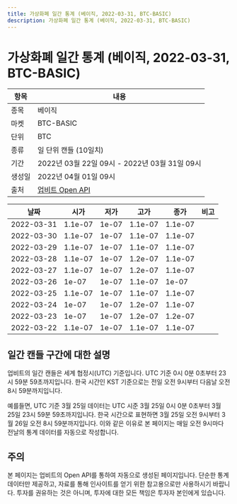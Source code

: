 ```yaml
---
title: 가상화폐 일간 통계 (베이직, 2022-03-31, BTC-BASIC)
description: 가상화폐 일간 통계 (베이직, 2022-03-31, BTC-BASIC)
---
```



가상화폐 일간 통계 (베이직, 2022-03-31, BTC-BASIC)
===

|항목|내용|
|--|--|
|종목|베이직|
|마켓|BTC-BASIC|
|단위|BTC|
|종류|일 단위 캔들 (10일치)|
|기간|2022년 03월 22일 09시 - 2022년 03월 31일 09시|
|생성일|2022년 04월 01일 09시|
|출처|[업비트 Open API](https://docs.upbit.com)|


|날짜|시가|저가|고가|종가|비고|
|--|--|--|--|--|--|
|2022-03-31|1.1e-07|1e-07|1.1e-07|1.1e-07|    |
|2022-03-30|1.1e-07|1e-07|1.1e-07|1.1e-07|    |
|2022-03-29|1.1e-07|1e-07|1.1e-07|1.1e-07|    |
|2022-03-28|1.1e-07|1e-07|1.2e-07|1.1e-07|    |
|2022-03-27|1.1e-07|1e-07|1.2e-07|1.1e-07|    |
|2022-03-26|1e-07|1e-07|1.1e-07|1e-07|    |
|2022-03-25|1.1e-07|1e-07|1.1e-07|1.1e-07|    |
|2022-03-24|1e-07|1e-07|1.2e-07|1.1e-07|    |
|2022-03-23|1e-07|1e-07|1.2e-07|1.2e-07|    |
|2022-03-22|1.1e-07|1e-07|1.1e-07|1.1e-07|    |


일간 캔들 구간에 대한 설명
---


업비트의 일간 캔들은 세계 협정시(UTC) 기준입니다. 
UTC 기준 0시 0분 0초부터 23시 59분 59초까지입니다. 
한국 시간인 KST 기준으로는 전일 오전 9시부터 다음날 오전 8시 59분까지입니다. 


예를들면, UTC 기준 3월 25일 데이터는 UTC 시준 3월 25일 0시 0분 0초부터 3월 25일 23시 59분 59초까지입니다. 
한국 시간으로 표현하면 3월 25일 오전 9시부터 3월 26일 오전 8시 59분까지입니다. 
이와 같은 이유로 본 페이지는 매일 오전 9시마다 전날의 통계 데이터를 자동으로 작성합니다. 


주의
---


본 페이지는 업비트의 Open API를 통하여 자동으로 생성된 페이지입니다. 
단순한 통계 데이터만 제공하고, 자료를 통해 인사이트를 얻기 위한 참고용으로만 사용하시기 바랍니다. 
투자를 권유하는 것은 아니며, 투자에 대한 모든 책임은 투자자 본인에게 있습니다. 
